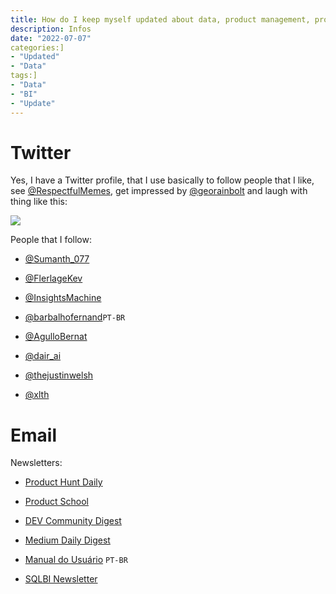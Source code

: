 ```yaml
---
title: How do I keep myself updated about data, product management, productivity and others stuffs
description: Infos
date: "2022-07-07"
categories:]
- "Updated"
- "Data"
tags:]
- "Data"
- "BI"
- "Update"
---
```





# Twitter

Yes, I have a Twitter profile, that I use basically to follow people that I like, see [@RespectfulMemes](https://twitter.com/RespectfulMemes), get impressed by [@georainbolt](https://twitter.com/georainbolt)  and laugh with thing like this:



![](https://i.imgur.com/wXb2y5U.jpg)





People that I follow:

- [@Sumanth_077](https://twitter.com/Sumanth_077)

- [@FlerlageKev](https://twitter.com/FlerlageKev)

- [@InsightsMachine](https://twitter.com/InsightsMachine)

- [@barbalhofernand](https://twitter.com/barbalhofernand)```PT-BR```

- [@AgulloBernat](https://twitter.com/AgulloBernat)

- [@dair_ai](https://twitter.com/dair_ai)

- [@thejustinwelsh](https://twitter.com/thejustinwelsh)

- [@xlth](https://twitter.com/xlth)



# Email

Newsletters:

- [Product Hunt Daily](https://www.producthunt.com/newsletter)

- [Product School](https://productschool.com/)

- [DEV Community Digest](dev.to)

- [Medium Daily Digest](medium.com)

- [Manual do Usuário](manualdousuario.net) ```PT-BR```

- [SQLBI Newsletter](sqlbi.com)
